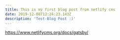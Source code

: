 ```yaml
---
title: This is my first blog post from netlify cms
date: 2019-12-08T12:24:23.143Z
description: 'Test-Blog Post :)'
---
```

<https://www.netlifycms.org/docs/gatsby/>
